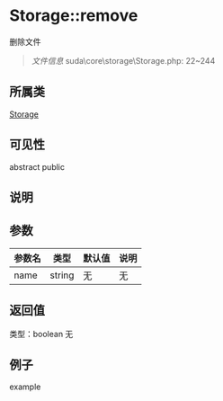 # Storage::remove
删除文件
> *文件信息* suda\core\storage\Storage.php: 22~244
## 所属类 

[Storage](../Storage.md)

## 可见性

abstract  public  
## 说明



## 参数

| 参数名 | 类型 | 默认值 | 说明 |
|--------|-----|-------|-------|
| name |  string | 无 | 无 |

## 返回值
类型：boolean
无

## 例子

example
